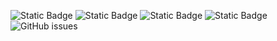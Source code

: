 ![Static Badge](https://img.shields.io/badge/blacklists-60-000000) ![Static Badge](https://img.shields.io/badge/blacklisted-3106954-cc0000) ![Static Badge](https://img.shields.io/badge/whitelisted-2244-00CC00) ![Static Badge](https://img.shields.io/badge/streaming_blacklist-28107-000000) ![GitHub issues](https://img.shields.io/github/issues/fabriziosalmi/blacklists)
